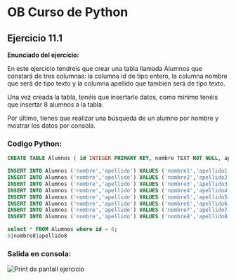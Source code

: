 # OB Curso de Python
## Ejercicio 11.1
**Enunciado del ejercicio:**

En este ejercicio tendréis que crear una tabla llamada Alumnos que constará de tres columnas: 
la columna id de tipo entero, la columna nombre que será de tipo texto y la columna apellido 
que también será de tipo texto.

Una vez creada la tabla, tenéis que insertarle datos, como mínimo tenéis que insertar 8 alumnos a la tabla.

Por último, tienes que realizar una búsqueda de un alumno por nombre y mostrar los datos por consola.

### Codigo Python:

```sql
CREATE TABLE Alumnos ( id INTEGER PRIMARY KEY, nombre TEXT NOT NULL, apellido TEXT NOT NULL );

INSERT INTO Alumnos ('nombre','apellido') VALUES ('nombre1','apellido1');
INSERT INTO Alumnos ('nombre','apellido') VALUES ('nombre2','apellido2'); 
INSERT INTO Alumnos ('nombre','apellido') VALUES ('nombre3','apellido3'); 
INSERT INTO Alumnos ('nombre','apellido') VALUES ('nombre4','apellido4'); 
INSERT INTO Alumnos ('nombre','apellido') VALUES ('nombre5','apellido5'); 
INSERT INTO Alumnos ('nombre','apellido') VALUES ('nombre6','apellido6'); 
INSERT INTO Alumnos ('nombre','apellido') VALUES ('nombre7','apellido7'); 
INSERT INTO Alumnos ('nombre','apellido') VALUES ('nombre8','apellido8');

select * FROM Alumnos where id = 8;
8|nombre8|apellido8
```

### Salida en consola:
![Print de pantall ejercicio](img.png)